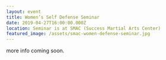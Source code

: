 ```yaml
---
layout: event
title: Women’s Self Defense Seminar
date: 2019-04-27T16:00:00.000Z
location: Seminar is at SMAC (Success Martial Arts Center)
featured_image: /assets/smac-women-defense-seminar.jpg
---
```

more info coming soon.
